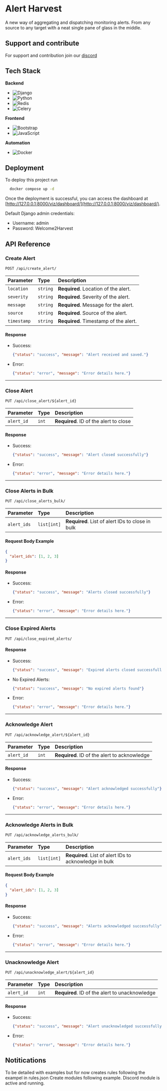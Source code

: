 # Alert Harvest

A new way of aggregating and dispatching monitoring alerts.
From any source to any target with a neat single pane of glass in the middle.

## Support and contribute

For support and contribution join our [discord](https://discord.gg/hduVhv7VaA)

## Tech Stack

**Backend**
- ![Django](https://img.shields.io/badge/Django-5.0-green?logo=django)
- ![Python](https://img.shields.io/badge/Python-3.12-blue?logo=python)
- ![Redis](https://img.shields.io/badge/Redis-7.3.2-red?logo=redis)
- ![Celery](https://img.shields.io/badge/Celery-5.3.6-blue?logo=celery)

**Frontend**
- ![Bootstrap](https://img.shields.io/badge/Bootstrap-5.0-blueviolet?logo=bootstrap)
- ![JavaScript](https://img.shields.io/badge/JavaScript-yellow?logo=javascript)

**Automation**
- ![Docker](https://img.shields.io/badge/Docker-blue?logo=docker)

## Deployment

To deploy this project run

```bash
  docker compose up -d
```
Once the deployment is successful, you can access the dashboard at [http://127.0.0.1:8000/viz/dashboard/](http://127.0.0.1:8000/viz/dashboard/).

Default Django admin credentials:

- Username: admin
- Password: Welcome2Harvest

## API Reference

### Create Alert

`POST /api/create_alert/`

| Parameter    | Type     | Description                               |
| :----------- | :------- | :---------------------------------------- |
| `location`   | `string` | **Required**. Location of the alert.      |
| `severity`   | `string` | **Required**. Severity of the alert.      |
| `message`    | `string` | **Required**. Message for the alert.      |
| `source`     | `string` | **Required**. Source of the alert.        |
| `timestamp`  | `string` | **Required**. Timestamp of the alert.     |

#### Response

- Success:

  ```json
  {"status": "success", "message": "Alert received and saved."}
  ```

- Error:

  ```json
  {"status": "error", "message": "Error details here."}
  ```

---

### Close Alert

`PUT /api/close_alert/${alert_id}`

| Parameter   | Type     | Description                       |
| :---------- | :------- | :-------------------------------- |
| `alert_id`  | `int`    | **Required**. ID of the alert to close |

#### Response

- Success:

  ```json
  {"status": "success", "message": "Alert closed successfully"}
  ```

- Error:

  ```json
  {"status": "error", "message": "Error details here."}
  ```

---

### Close Alerts in Bulk

`PUT /api/close_alerts_bulk/`

| Parameter      | Type       | Description                                     |
| :------------- | :--------- | :---------------------------------------------- |
| `alert_ids`    | `list[int]`| **Required**. List of alert IDs to close in bulk |

#### Request Body Example

```json
{
  "alert_ids": [1, 2, 3]
}
```

#### Response

- Success:

  ```json
  {"status": "success", "message": "Alerts closed successfully"}
  ```

- Error:

  ```json
  {"status": "error", "message": "Error details here."}
  ```

---

### Close Expired Alerts

`PUT /api/close_expired_alerts/`

#### Response

- Success:

  ```json
  {"status": "success", "message": "Expired alerts closed successfully"}
  ```

- No Expired Alerts:

  ```json
  {"status": "success", "message": "No expired alerts found"}
  ```

- Error:

  ```json
  {"status": "error", "message": "Error details here."}
  ```

---

### Acknowledge Alert

`PUT /api/acknowledge_alert/${alert_id}`

| Parameter   | Type     | Description                           |
| :---------- | :------- | :------------------------------------ |
| `alert_id`  | `int`    | **Required**. ID of the alert to acknowledge |

#### Response

- Success:

  ```json
  {"status": "success", "message": "Alert acknowledged successfully"}
  ```

- Error:

  ```json
  {"status": "error", "message": "Error details here."}
  ```

---

### Acknowledge Alerts in Bulk

`PUT /api/acknowledge_alerts_bulk/`

| Parameter      | Type       | Description                                           |
| :------------- | :--------- | :---------------------------------------------------- |
| `alert_ids`    | `list[int]`| **Required**. List of alert IDs to acknowledge in bulk |

#### Request Body Example

```json
{
  "alert_ids": [1, 2, 3]
}
```

#### Response

- Success:

  ```json
  {"status": "success", "message": "Alerts acknowledged successfully"}
  ```

- Error:

  ```json
  {"status": "error", "message": "Error details here."}
  ```

---

### Unacknowledge Alert

`PUT /api/unacknowledge_alert/${alert_id}`

| Parameter   | Type     | Description                             |
| :---------- | :------- | :-------------------------------------- |
| `alert_id`  | `int`    | **Required**. ID of the alert to unacknowledge |

#### Response

- Success:

  ```json
  {"status": "success", "message": "Alert unacknowledged successfully"}
  ```

- Error:

  ```json
  {"status": "error", "message": "Error details here."}
  ```

## Notitications

To be detailed with examples but for now creates rules following the exampel in rules.json
Create modules following example.
Discord module is active and running.

